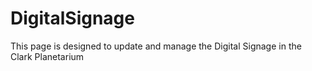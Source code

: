 # DigitalSignage
This page is designed to update and manage the Digital Signage in the Clark Planetarium
